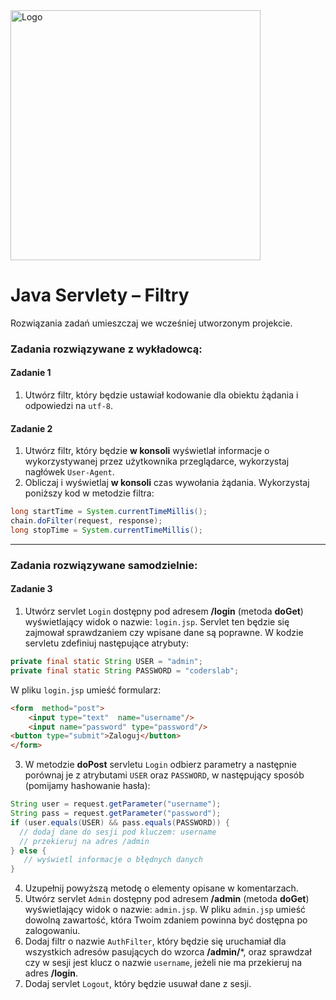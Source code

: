 ﻿<img alt="Logo" src="http://coderslab.pl/svg/logo-coderslab.svg" width="400">

# Java Servlety – Filtry


Rozwiązania zadań umieszczaj we wcześniej utworzonym projekcie.

### Zadania rozwiązywane z wykładowcą:

#### Zadanie 1

1. Utwórz filtr, który będzie ustawiał kodowanie dla obiektu żądania i odpowiedzi na `utf-8`.

#### Zadanie 2

1. Utwórz filtr, który będzie **w konsoli** wyświetlał informacje o wykorzystywanej przez użytkownika przeglądarce,
 wykorzystaj nagłówek `User-Agent`.
2. Obliczaj i wyświetlaj **w konsoli** czas wywołania żądania.
Wykorzystaj poniższy kod w metodzie filtra:
````java
long startTime = System.currentTimeMillis();
chain.doFilter(request, response);
long stopTime = System.currentTimeMillis();
````

-----------------------------------------------------------------------------

### Zadania rozwiązywane samodzielnie:
    
#### Zadanie 3
1. Utwórz servlet `Login` dostępny pod adresem **/login** (metoda **doGet**) wyświetlający widok o nazwie: `login.jsp`.
Servlet ten będzie się zajmował sprawdzaniem czy wpisane dane są poprawne.
W kodzie servletu zdefiniuj następujące atrybuty:
````java
private final static String USER = "admin";
private final static String PASSWORD = "coderslab";
````    
W pliku `login.jsp` umieść formularz:

````html
<form  method="post">
    <input type="text"  name="username"/>
    <input name="password" type="password"/>
<button type="submit">Zaloguj</button>
</form>

````

3. W metodzie **doPost** servletu `Login` odbierz parametry a następnie porównaj je z atrybutami `USER` oraz `PASSWORD`,
w następujący sposób (pomijamy hashowanie hasła):
````java
String user = request.getParameter("username");
String pass = request.getParameter("password");
if (user.equals(USER) && pass.equals(PASSWORD)) {
  // dodaj dane do sesji pod kluczem: username 
  // przekieruj na adres /admin  
} else {
   // wyświetl informacje o błędnych danych
}
````
4. Uzupełnij powyższą metodę o elementy opisane w komentarzach.
5. Utwórz servlet `Admin` dostępny pod adresem **/admin** (metoda **doGet**) wyświetlający widok o nazwie: `admin.jsp`.
 W pliku `admin.jsp` umieść dowolną zawartość, która Twoim zdaniem powinna być dostępna po zalogowaniu.
6. Dodaj filtr o nazwie `AuthFilter`, który będzie się uruchamiał dla wszystkich adresów pasujących do wzorca **/admin/***, 
oraz sprawdzał czy w sesji jest klucz o nazwie `username`, jeżeli nie ma przekieruj na adres **/login**.
7. Dodaj servlet `Logout`, który będzie usuwał dane z sesji.
